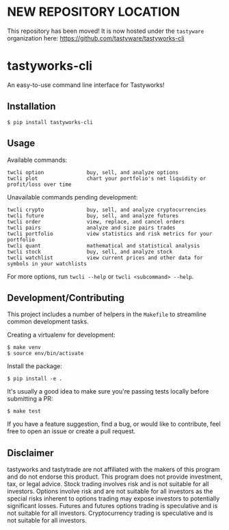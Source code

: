 # NEW REPOSITORY LOCATION

This repository has been moved! It is now hosted under the `tastyware` organization here: https://github.com/tastyware/tastyworks-cli

# tastyworks-cli

An easy-to-use command line interface for Tastyworks!

## Installation

```
$ pip install tastyworks-cli
```

## Usage

Available commands:
```
twcli option              buy, sell, and analyze options
twcli plot                chart your portfolio's net liquidity or profit/loss over time
```
Unavailable commands pending development:
```
twcli crypto              buy, sell, and analyze cryptocurrencies
twcli future              buy, sell, and analyze futures
twcli order               view, replace, and cancel orders
twcli pairs               analyze and size pairs trades
twcli portfolio           view statistics and risk metrics for your portfolio
twcli quant               mathematical and statistical analysis
twcli stock               buy, sell, and analyze stock
twcli watchlist           view current prices and other data for symbols in your watchlists
```
For more options, run `twcli --help` or `twcli <subcommand> --help`.

## Development/Contributing

This project includes a number of helpers in the `Makefile` to streamline common development tasks.

Creating a virtualenv for development:
```
$ make venv
$ source env/bin/activate
```

Install the package: 

```
$ pip install -e . 
```

It's usually a good idea to make sure you're passing tests locally before submitting a PR:
```
$ make test
```

If you have a feature suggestion, find a bug, or would like to contribute, feel free to open an issue or create a pull request.

## Disclaimer

tastyworks and tastytrade are not affiliated with the makers of this program and do not endorse this product. This program does not provide investment, tax, or legal advice. Stock trading involves risk and is not suitable for all investors. Options involve risk and are not suitable for all investors as the special risks inherent to options trading may expose investors to potentially significant losses. Futures and futures options trading is speculative and is not suitable for all investors. Cryptocurrency trading is speculative and is not suitable for all investors.

